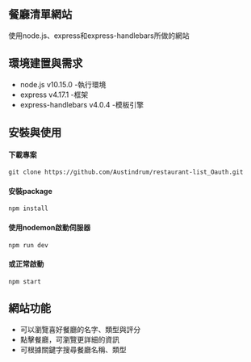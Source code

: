 ## 餐廳清單網站
使用node.js、express和express-handlebars所做的網站


## 環境建置與需求
* node.js v10.15.0 -執行環境
* express v4.17.1 -框架
* express-handlebars v4.0.4 -模板引擎


## 安裝與使用
#### 下載專案
    git clone https://github.com/Austindrum/restaurant-list_Oauth.git
#### 安裝package
    npm install
#### 使用nodemon啟動伺服器
    npm run dev
#### 或正常啟動
    npm start


## 網站功能
* 可以瀏覽喜好餐廳的名字、類型與評分
* 點擊餐廳，可瀏覽更詳細的資訊
* 可根據關鍵字搜尋餐廳名稱、類型

